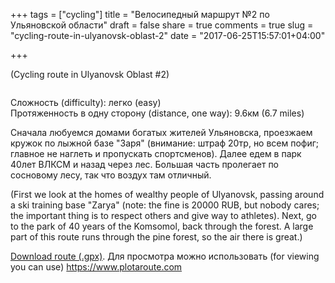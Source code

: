 +++
tags = ["cycling"]
title = "Велосипедный маршрут №2 по Ульяновской области"
draft = false
share = true
comments = true
slug = "cycling-route-in-ulyanovsk-oblast-2"
date = "2017-06-25T15:57:01+04:00"

+++

(Cycling route in Ulyanovsk Oblast #2)

<img class="img-rounded" src="/images/posts/2017-06-25-cycling-route-in-ulyanovsk-oblast-2/newtown.png" alt="" title=""/>

Сложность (difficulty): легко (easy)<br>
Протяженность в одну сторону (distance, one way): 9.6км (6.7 miles)

Сначала любуемся домами богатых жителей Ульяновска, проезжаем кружок по лыжной
базе "Заря" (внимание: штраф 20тр, но всем пофиг; главное не наглеть и
пропускать спортсменов). Далее едем в парк 40лет ВЛКСМ и назад через лес.
Большая часть пролегает по сосновому лесу, так что воздух там отличный.

(First we look at the homes of wealthy people of Ulyanovsk, passing around a
ski training base "Zarya" (note: the fine is 20000 RUB, but nobody cares; the
important thing is to respect others and give way to athletes). Next, go to the
park of 40 years of the Komsomol, back through the forest. A large part of this
route runs through the pine forest, so the air there is great.)

<a download="/data/posts/2017-06-25-cycling-route-in-ulyanovsk-oblast-2/newtown.gpx" href="/data/posts/2017-06-25-cycling-route-in-ulyanovsk-oblast-2/newtown.gpx" title="Download route (.gpx)">Download route (.gpx)</a>.
Для просмотра можно использовать (for viewing you can use) https://www.plotaroute.com
